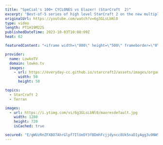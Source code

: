```yaml
---
title: "SpeCial's 100+ CYCLONES vs Elazer! (StarCraft  2)"
excerpt: "Best-of-5 series of high level StarCraft 2 on the new multiplayer balance patch with the brand-new SC2 maps! In this series between SpeCial (Terran) and Elazer (Zerg), both players try to make use of the new options that the new patch unlocked. SpeCial decides to play a variety of early game build orders"
originalUrl: https://youtube.com/watch?v=6g3GLsLbNl0
type: video
length: PT1H19M22S
publishedDateTime: 2023-10-03T10:08:09Z
heat: 62

featuredContent: "<iframe width=\"800\" height=\"500\" frameborder=\"0\" src=\"https://www.youtube.com/embed/6g3GLsLbNl0\" allow=\"accelerometer; autoplay; encrypted-media; gyroscope; picture-in-picture\" allowfullscreen></iframe>"

provider:
  name: LowkoTV
  domain: lowko.tv
  images:
    - url: https://everyday-cc.github.io/starcraft2/assets/images/organizations/lowko.tv-50x50.jpg
      width: 50
      height: 50

topics:
  - StarCraft 2
  - Terran

images:
  - url: https://i.ytimg.com/vi/6g3GLsLbNl0/maxresdefault.jpg
    width: 1280
    height: 720
    isCached: true

secured: "E/gWUzRnZFXBO7AhrGlpf7IlUeDY3fBDmhFcjjdyncc8Uk5naD1yAgg3u9NW5IxtJaW3P8QQKj5/uK3DJhNPE6slGIHAN/tJogN8R7o4yiEy3gm5TiJxaMmHhTKBVDyqTd+W3zUytw6dMwRDkFy5JUyIocMK8UqWBCvnnMZJeZ27yC1ZH29DsD7TOu4RzylFv4C9wweP8PGTCU3f3qBR3uHisOZEH5VxJm8n+4q3WYU66I/p8+yNgY4vEoe3ZRqgQQjLaSQ8Pai5p1LKDjZ7w4GTImtAcHpz/VL9SBE/Wv3wrXVbopv31TypWHSGPaxY03H5vFkpt16k/vLxv7uOtuqpYXob4dKVgx1k1/9CSaZD8OsxJgiwVM+s7QB7DofsaFP/phW3pwss3AHRq5U+Dk8osnRyGVeC9XYIQDi9h0LBBjQXUKIDzVo+DHoRIttf;cdZyT+P/Q1LtfGyRIXLFcg=="
---
```


